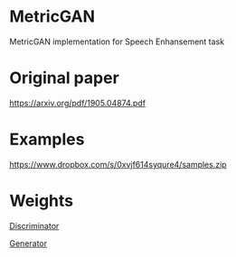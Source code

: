 # MetricGAN
MetricGAN implementation for Speech Enhansement task
# Original paper
https://arxiv.org/pdf/1905.04874.pdf

# Examples 
https://www.dropbox.com/s/0xvjf614syqure4/samples.zip

# Weights

[Discriminator](https://drive.google.com/file/d/10tRuABYZrnYB39YbSj6veuZ3CT8VZ27p/view?usp=sharing)

[Generator](https://drive.google.com/file/d/1YSdodXcLteb8tjhiuFeojSohNXvAURsV/view?usp=sharing)
